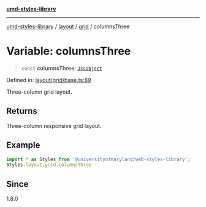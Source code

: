 [**umd-styles-library**](../../../../README.md)

***

[umd-styles-library](../../../../modules.md) / [layout](../../../README.md) / [grid](../README.md) / columnsThree

# Variable: columnsThree

> `const` **columnsThree**: [`JssObject`](../../../../utilities/namespaces/transform/type-aliases/JssObject.md)

Defined in: [layout/grid/base.ts:89](https://github.com/UMD-Digital/design-system/blob/ada30a44686a89a90941bbd44a6f156101fc9b44/packages/styles/source/layout/grid/base.ts#L89)

Three-column grid layout.

## Returns

Three-column responsive grid layout.

## Example

```typescript
import * as Styles from '@universityofmaryland/web-styles-library';
Styles.layout.grid.columnsThree
```

## Since

1.8.0
